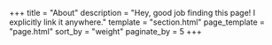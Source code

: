 +++
title = "About"
description = "Hey, good job finding this page! I explicitly link it anywhere."
template = "section.html"
page_template = "page.html"
sort_by = "weight" 
paginate_by = 5
+++
